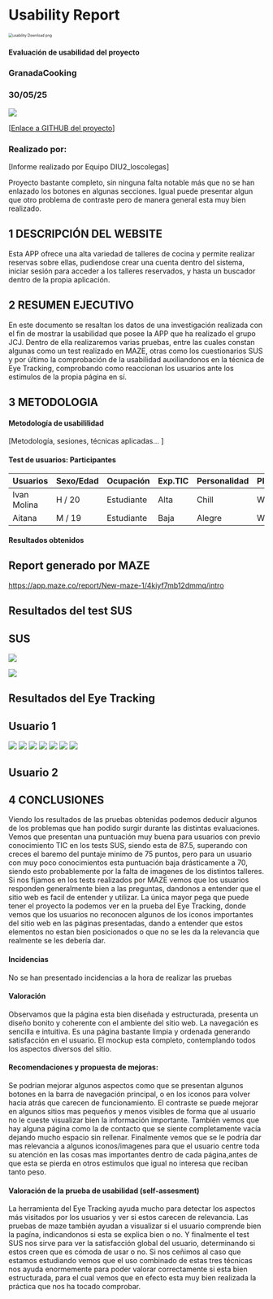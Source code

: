 # Usability Report



<img src="https://encrypted-tbn0.gstatic.com/images?q=tbn:ANd9GcRF017nhV-TFmNER2OM8UbXtdN6xwAKBYrv0i6onNfKu6Yn0BV0RK6aiOroeXl73LSY-B0&usqp=CAU" alt="usability Download png" style="zoom:50%;" />

#### Evaluación de usabilidad del proyecto 

### GranadaCooking

### 30/05/25





![](Home_B.png)

[[Enlace a GITHUB del proyecto](https://github.com/vikho22/UX_CaseStudy)]





### Realizado por:

[Informe realizado por Equipo DIU2_loscolegas]

Proyecto bastante completo, sin ninguna falta notable más que no se han enlazado los botones en algunas secciones.
Igual puede presentar algun que otro problema de contraste pero de manera general esta muy bien realizado.




## 1 DESCRIPCIÓN DEL WEBSITE

Esta APP ofrece una alta variedad de talleres de cocina y permite realizar reservas sobre ellas, pudiendose crear una cuenta dentro del sistema, iniciar sesión para acceder a los talleres reservados, y hasta un buscador dentro de la propia aplicación.


## 2 RESUMEN EJECUTIVO

En este documento se resaltan los datos de una investigación realizada con el fin de mostrar la usabilidad que posee la APP que ha realizado el grupo JCJ. Dentro de ella realizaremos varias pruebas, entre las cuales constan algunas como un test realizado en MAZE, otras como los cuestionarios SUS y por último la comprobación de la usabilidad auxiliandonos en la técnica de Eye Tracking, comprobando como reaccionan los usuarios ante los estímulos de la propia página en sí.

## 3 METODOLOGIA 

#### Metodología de usabililidad

[Metodología, sesiones,  técnicas aplicadas... ]

 

#### Test de usuarios: Participantes

| Usuarios | Sexo/Edad     | Ocupación   |  Exp.TIC    | Personalidad | Plataforma | Caso
| ------------- | -------- | ----------- | ----------- | -----------  | ---------- | ----
| Ivan Molina   | H / 20   | Estudiante  | Alta        | Chill        | Web        | B 
| Aitana        | M / 19   | Estudiante  | Baja        | Alegre       | Web        | B 


#### Resultados obtenidos

Report generado por MAZE
------
https://app.maze.co/report/New-maze-1/4kiyf7mb12dmmq/intro

Resultados del test SUS
------

SUS 
-----
![](susB.jpeg)

![](susB2.png)



Resultados del Eye Tracking
-----

Usuario 1
----

![](eyeTrackingB1.png)
![](eyeTrackingB2.png)
![](eyeTrackingB3.png)
![](eyeTrackingB4.png)
![](eyeTrackingB5.png)
![](eyeTrackingB6.png)
![](eyeTrackingB7.png)

Usuario 2
----


## 4 CONCLUSIONES 
Viendo los resultados de las pruebas obtenidas podemos deducir algunos de los problemas que han podido surgir durante las distintas evaluaciones. Vemos que presentan una puntuación muy buena para usuarios con previo conocimiento TIC en los tests SUS, siendo esta de 87.5, superando con creces el baremo del puntaje minimo de 75 puntos, pero para un usuario con muy poco conocimientos esta puntuación baja drásticamente a 70, siendo esto probablemente por la falta de imagenes de los distintos talleres. Si nos fijamos en los tests realizados por MAZE vemos que los usuarios responden generalmente bien a las preguntas, dandonos a entender que el sitio web es facil de entender y utilizar. La única mayor pega que puede tener el proyecto la podemos ver en la prueba del Eye Tracking, donde vemos que los usuarios no reconocen algunos de los iconos importantes del sitio web en las páginas presentadas, dando a entender que estos elementos no estan bien posicionados o que no se les da la relevancia que realmente se les debería dar.

#### Incidencias

No se han presentado incidencias a la hora de realizar las pruebas



#### Valoración 

Observamos que la página esta bien diseñada y estructurada, presenta un diseño bonito y coherente con el ambiente del sitio web. La navegación es sencilla e intuitiva. Es una página bastante limpia y ordenada generando satisfacción en el usuario. El mockup esta completo, contemplando todos los aspectos diversos del sitio.



#### Recomendaciones y propuesta de mejoras: 

Se podrian mejorar algunos aspectos como que se presentan algunos botones en la barra de navegación principal, o en los iconos para volver hacia atrás que carecen de funcionamiento. El contraste se puede mejorar en algunos sitios mas pequeños y menos visibles de forma que al usuario no le cueste visualizar bien la información importante. También vemos que hay alguna página como la de contacto que se siente completamente vacía dejando mucho espacio sin rellenar. Finalmente vemos que se le podría dar mas relevancia a algunos iconos/imagenes para que el usuario centre toda su atención en las cosas mas importantes dentro de cada página,antes de que esta se pierda en otros estimulos que igual no interesa que reciban tanto peso. 



#### Valoración de la prueba de usabilidad (self-assesment)

La herramienta del Eye Tracking ayuda mucho para detectar los aspectos más visitados por los usuarios y ver si estos carecen de relevancia. Las pruebas de maze también ayudan a visualizar si el usuario comprende bien la pagína, indicandonos si esta se explica bien o no. Y finalmente el test SUS nos sirve para ver la satisfacción global del usuario, determinando si estos creen que es cómoda de usar o no. Si nos ceñimos al caso que estamos estudiando vemos que el uso combinado de estas tres técnicas nos ayuda enormemente para poder valorar correctamente si esta bien estructurada, para el cual vemos que en efecto esta muy bien realizada la práctica que nos ha tocado comprobar.
